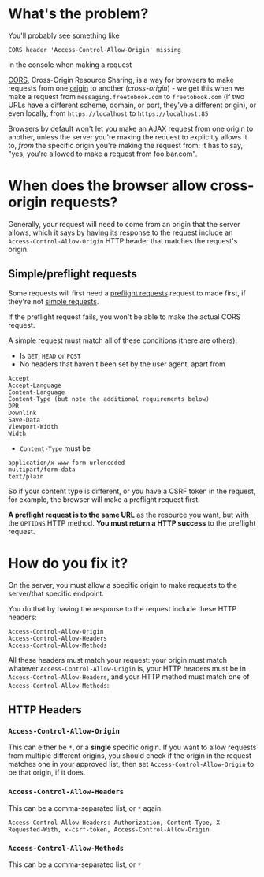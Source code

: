 # What's the problem?

You'll probably see something like
```
CORS header 'Access-Control-Allow-Origin' missing
```
in the console when making a request

[CORS](https://developer.mozilla.org/en-US/docs/Web/HTTP/CORS), Cross-Origin Resource Sharing, is a way for browsers to make requests from one [origin](https://developer.mozilla.org/en-US/docs/Glossary/Origin) to another (_cross-origin_) - we get this when we make a request from `messaging.freetobook.com` to `freetobook.com` (if two URLs have a different scheme, domain, or port, they've a different origin), or even locally, from `https://localhost` to `https://localhost:85`

Browsers by default won't let you make an AJAX request from one origin to another, unless the server you're making the request to  explicitly allows it to, _from_ the specific origin you're making the request from: it has to say, "yes, you're allowed to make a request from foo.bar.com".

# When does the browser allow cross-origin requests?
Generally, your request will need to come from an origin that the server allows, which it says by having its response to the request include an `Access-Control-Allow-Origin` HTTP header that matches the request's origin.

## Simple/preflight requests
Some requests will first need a [preflight requests](https://developer.mozilla.org/en-US/docs/Web/HTTP/CORS#Preflighted_requests) request to made first, if they're not [simple requests](https://developer.mozilla.org/en-US/docs/Web/HTTP/CORS#Simple_requests).

If the preflight request fails, you won't be able to make the actual CORS request.

A simple request must match all of these conditions (there are others):
* Is `GET`, `HEAD` or `POST`
* No headers that haven't been set by the user agent, apart from
```
Accept
Accept-Language
Content-Language
Content-Type (but note the additional requirements below)
DPR
Downlink
Save-Data
Viewport-Width
Width
```
* `Content-Type` must be
```
application/x-www-form-urlencoded
multipart/form-data
text/plain
``` 

So if your content type is different, or you have a CSRF token in the request, for example, the browser will make a preflight request first.

**A preflight request is to the same URL** as the resource you want, but with the `OPTIONS` HTTP method.
**You must return a HTTP success**  to the preflight request.

# How do you fix it?
On the server, you must allow a specific origin to make requests to the server/that specific endpoint.

You do that by having the response to the request include these HTTP headers:
```
Access-Control-Allow-Origin
Access-Control-Allow-Headers
Access-Control-Allow-Methods
```
All these headers must match your request: your origin must match whatever `Access-Control-Allow-Origin` is, your HTTP headers must be in `Access-Control-Allow-Headers`, and your HTTP method must match one of `Access-Control-Allow-Methods`:

## HTTP Headers

### `Access-Control-Allow-Origin`
This can either be `*`, or a **single** specific origin.
If you want to allow requests from multiple different origins, you should check if the origin in the request matches one in your approved list, then set `Access-Control-Allow-Origin` to be that origin, if it does.

### `Access-Control-Allow-Headers`
This can be a comma-separated list, or `*` again:
```
Access-Control-Allow-Headers: Authorization, Content-Type, X-Requested-With, x-csrf-token, Access-Control-Allow-Origin
```

### `Access-Control-Allow-Methods`
This can be a comma-separated list, or `*`

